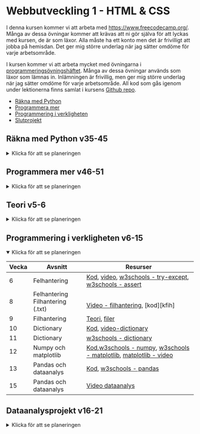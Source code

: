 # Webbutveckling 1 - HTML & CSS

I denna kursen kommer vi att arbeta med https://www.freecodecamp.org/. Många av dessa övningar kommer att krävas att ni gör själva för att lyckas med kursen, de är som läxor. Alla måste ha ett konto men det är frivilligt att jobba på hemisdan. Det ger mig större underlag när jag sätter omdöme för varje arbetsområde. 

I kursen kommer vi att arbeta mycket med övningarna i [programmeringsövningshäftet][progh]. Många av dessa övningar används som läxor som lämnas in. Inlämningen är frivillig, men ger mig större underlag när jag sätter omdöme för varje arbetsområde. All kod som gås igenom under lektionerna finns samlat i kursens [Github repo][ghr].

- [Räkna med Python](#räkna-med-python-v35-45)
- [Programmera mer](#programmera-mer-v46-51)
- [Programmering i verkligheten](#programmering-i-verkligheten-v6-15)
- [Slutprojekt](#slutprojekt-v16-21)

[ghr]: https://github.com/NTI-Kronhus/TE19CD-PRRPRR01
[progh]: https://github.com/NTI-Kronhus/TE19CD-PRRPRR01/blob/master/Programmeringsovningshafte.pdf

## Räkna med Python v35-45

<details>
  
<summary>Klicka för att se planeringen</summary>

| Vecka | Avsnitt                  | Resurser                                                     |
| ----- | ------------------------ | ------------------------------------------------------------ |
| 35    | Syntax, variabler, ...   | [Presentation][l1], [kursolle][kog]                          |
| 36    | If-sats                  | [Presentation][l2], [kod][if1], [kursolle][koi]              |
| 37    | If-sats                  | [Kod][if2], [video][cif]                                     |
| 38    | For-sats                 | [w3schools][wsf1], [video][csf], [kod][fo1], [kursolle][kof] |
| 39    | For-sats                 | [Kod][fo2], [kod forts.][fo3]                                |
| 40    | While-sats               | [Kod][wh1], [video][vwh1], [w3schools][wwh], [kursolle][kof] |
| 41    | While-sats               | [Kod][wh2]                                                   |
| 42    | Rita grafer              | [w3schools][wmp], [kod][ump1], [kod forts.][ump2]            |
| 43    | Laboration 1             | [Labb][lab1]                                                 |
| 45    | Laboration 1             |                                                              |
| 46    | Laborationsprov (onsdag) | Se till att förstå din laboration                            |

</details>

[kog]: https://www.kursolle.se/prrprr01/moment02.php
[koi]: https://www.kursolle.se/prrprr01/moment03.php
[kof]: https://www.kursolle.se/prrprr01/moment04.php
[l1]: https://drive.google.com/file/d/1AwGiwK_n90ywnca8YNrJlhT5SAER81KO/view?usp=sharing
[l2]: https://drive.google.com/file/d/1F_drLh19vetsnAm8oSd50zrnbBHGJTpG/view?usp=sharing
[if2]: https://github.com/NTI-Kronhus/TE19CD-PRRPRR01/blob/master/Rakna%20med%20Python/if_satser2_prov.ipynb
[if1]: https://github.com/NTI-Kronhus/TE19CD-PRRPRR01/blob/master/Rakna%20med%20Python/if_satser1.ipynb
[cif]: https://www.youtube.com/watch?v=AWek49wXGzI&t
[lab1]: https://drive.google.com/file/d/1_OSOEIbAuyW0bjhrFC0ca89D9kXn8R4B/view?usp=sharing
[wsf1]: https://www.w3schools.com/python/python_for_loops.asp
[csf]: https://www.youtube.com/watch?v=OnDr4J2UXSA
[fo1]: https://github.com/NTI-Kronhus/TE19CD-PRRPRR01/blob/master/Rakna%20med%20Python/for_satser1.ipynb
[fo2]: https://github.com/NTI-Kronhus/TE19CD-PRRPRR01/blob/master/Rakna%20med%20Python/for_satser2.ipynb
[fo3]: https://github.com/NTI-Kronhus/TE19CD-PRRPRR01/blob/master/Rakna%20med%20Python/for_satser3.ipynb
[wh1]: https://github.com/NTI-Kronhus/TE19CD-PRRPRR01/blob/master/Rakna%20med%20Python/while1.ipynb
[wh2]: https://github.com/NTI-Kronhus/TE19CD-PRRPRR01/blob/master/Rakna%20med%20Python/while2.ipynb
[vwh1]: https://www.youtube.com/watch?v=jSs58VZVLw8
[wwh]: https://www.w3schools.com/python/python_while_loops.asp
[wmp]: https://www.w3schools.com/python/matplotlib_pyplot.asp
[ump1]: https://github.com/NTI-Kronhus/TE19CD-PRRPRR01/blob/master/Rakna%20med%20Python/UsainBolt.py
[ump2]: https://github.com/NTI-Kronhus/TE19CD-PRRPRR01/blob/master/Rakna%20med%20Python/UsainBolt_vt.py

## Programmera mer v46-51

<details>
<summary>Klicka för att se planeringen</summary>

| Vecka | Avsnitt                                | Resurser                                                                  |
| ----- | -------------------------------------- | ------------------------------------------------------------------------- |
| 47    | Strängar                               | [Presentation][l1], [kod][kst], [w3schools][wst1] [kursolle][kog]         |
| 48    | Strängar <br> Listor                   | [w3schools][wst2] <br> [w3schools][wls1], [presentation][pls], [kod][kls] |
| 49    | Listor                                 | [w3schools - List comprehension][wlc]                                     |
| 50    | Funktioner                             | [Presentation][pfk], [video][vfk], [kod][kfk]                             |
| 51    | Funktioner                             | [w3schools][wfk]                                                          |
| 2     | Repetition                             | [Övningsprov][ovp]                                                        |
| 3     | Repetition                             | [Facit uppg 2 & 8][f28], [facit - blackjack][fbj]                         |
| 4     | Terminsprov (ons - TE19D, tor - TE19C) |                                                                           |

</details>

[wst1]: https://www.w3schools.com/python/python_strings.asp
[kst]: https://github.com/NTI-Kronhus/TE19CD-PRRPRR01/blob/master/Mer%20programmering/strings_grund.ipynb
[wst2]: https://www.w3schools.com/python/python_ref_string.asp
[wls1]: https://www.w3schools.com/python/python_lists.asp
[pls]: https://drive.google.com/file/d/1xkl277fnei3i8mWHVruOo-ciCaFYsiUZ/view
[kls]: https://github.com/NTI-Kronhus/TE19CD-PRRPRR01/blob/master/Mer%20programmering/listor.ipynb
[wlc]: https://www.w3schools.com/python/python_lists_comprehension.asp
[pfk]: https://docs.google.com/presentation/d/1RIB-_Aj5ti90iL5vrghhLK1KcDiME5ly-0x9kdh7Qrg/edit?usp=sharing
[vfk]: https://www.youtube.com/watch?v=NSbOtYzIQI0
[kfk]: https://github.com/NTI-Kronhus/TE19CD-PRRPRR01/blob/master/Mer%20programmering/funktioner.ipynb
[wfk]: https://www.w3schools.com/python/python_functions.asp
[ovp]: https://github.com/NTI-Kronhus/TE19CD-PRRPRR01/blob/master/Prog1%20Python%20övningsprov.pdf
[f28]: https://github.com/NTI-Kronhus/TE19CD-PRRPRR01/blob/master/Mer%20programmering/facit.ipynb
[fbj]: https://github.com/NTI-Kronhus/TE19CD-PRRPRR01/tree/master/Mer%20programmering/Blackjack

## Teori v5-6

<details >
<summary>Klicka för att se planeringen</summary>

| Vecka | Avsnitt                           | Resurser                             |
| ----- | --------------------------------- | ------------------------------------ |
| 5     | Programmeringens roll i samhället | [Teori][kot], [Boston dynamics][vai] |
| 6     | Inlämning skrivuppgift            | Se classroom                         |

[kot]: https://www.kursolle.se/prrprr01/moment07.php
[vai]: https://www.youtube.com/watch?v=uhND7Mvp3f4

</details>

## Programmering i verkligheten v6-15

<details open>
<summary>Klicka för att se planeringen</summary>

| Vecka | Avsnitt                               | Resurser                                                                                          |
| ----- | ------------------------------------- | ------------------------------------------------------------------------------------------------- |
| 6     | Felhantering                          | [Kod][kfh], [video][vex], [w3schools - try-except][wte], [w3schools - assert][was]                |
| 8     | Felhantering <br> Filhantering (.txt) | <br>[Video - filhantering][vfih], [kod][kfih]                                                     |
| 9     | Filhantering                          | [Teori][tfih], [filer][filer]                                                                     |
| 10    | Dictionary                            | [Kod][dckod], [video-dictionary][vdic]                                                            |
| 11    | Dictionary                            | [w3schools - dictionary][wdic]                                                                    |
| 12    | Numpy och matplotlib                  | [Kod][knp],[w3schools - numpy][wnp], [w3schools - matplotlib][wmpl], [matplotlib - video][vidmpl] |
| 13    | Pandas och dataanalys                 | [Kod][kpd], [w3schools - pandas][wpd]                                                             |
| 15    | Pandas och dataanalys                 | [Video dataanalys][pdvi]                                                                          |

</details>

[kfh]: https://github.com/NTI-Kronhus/TE19CD-PRRPRR01/blob/master/Programmering%20i%20verkligheten/felhantering.ipynb
[vex]: https://www.youtube.com/watch?v=nlCKrKGHSSk
[wte]: https://www.w3schools.com/python/python_try_except.asp
[was]: https://www.w3schools.com/python/ref_keyword_assert.asp
[vfih]: https://www.youtube.com/watch?v=4mX0uPQFLDU
[tfih]: https://www.programiz.com/python-programming/file-operation
[dckod]: https://github.com/NTI-Kronhus/TE19CD-PRRPRR01/blob/master/Programmering%20i%20verkligheten/dictionary.ipynb
[filer]: https://github.com/NTI-Kronhus/TE19CD-PRRPRR01/tree/master/Programmering%20i%20verkligheten/filer
[vdic]: https://www.youtube.com/watch?v=XCcpzWs-CI4
[wdic]: https://www.w3schools.com/python/python_dictionaries.asp
[wnp]: https://www.w3schools.com/python/numpy/default.asp
[knp]: https://github.com/NTI-Kronhus/TE19CD-PRRPRR01/blob/master/Programmering%20i%20verkligheten/numpy.ipynb
[kpd]: https://github.com/NTI-Kronhus/TE19CD-PRRPRR01/tree/master/Programmering%20i%20verkligheten/dataanalys
[wpd]: https://www.w3schools.com/python/pandas/default.asp
[wmpl]: https://www.w3schools.com/python/matplotlib_pyplot.asp
[pdvi]: https://www.youtube.com/watch?v=a9UrKTVEeZA
[vidmpl]: https://www.youtube.com/watch?v=UO98lJQ3QGI

<!-- [kfih]:  -->

## Dataanalysprojekt v16-21

<details >
<summary>Klicka för att se planeringen</summary>

| Vecka | Avsnitt | Resurser |
| ----- | ------- | -------- |
| 16    | Projekt |          |
| 17    | Projekt |          |
| 18    | Projekt |          |
| 19    | Projekt |          |
| 20    | Projekt |          |
| 21    | Projekt |          |

</details>
